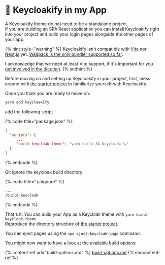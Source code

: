 # 🔩 Keycloakify in my App

A Keycloakify theme do not need to be a standalone project.\
If you are building an SPA React application  you can install Keycloakify right into your project and build your login pages alongside the other pages of your app.

{% hint style="warning" %}
Keycloakify isn't compatible with [Vite](https://vitejs.dev/) nor [Next.js](https://nextjs.org/) yet. [Webpack is the only bundler supported so far](readme-1.md#supported-meta-framworks). &#x20;

I acknowledge that we need at least Vite support, if it's important for you [get involved in the dicution](https://github.com/InseeFrLab/keycloakify/issues/271). &#x20;
{% endhint %}

Before moving on and setting up Keycloakify in your project, first, mess around with [the starter project](https://github.com/codegouvfr/keycloakify-starter) to familiarize yourself with Keycloakify.

Once you think you are ready to move on:

```bash
yarn add keycloakify
```

add the following script

{% code title="package.json" %}
```json
{
  "scripts": {
     ...
     "build-keycloak-theme": "yarn build && keycloakify"
  }
}
```
{% endcode %}

Git ignore the keycloak build directory:

{% code title=".gitignore" %}
```diff
...
/build_keycloak
```
{% endcode %}

That's it. You can build your App as a Keycloak theme with `yarn build-keycloak-theme`\
Reproduce the directory structure of [the starter project](https://github.com/codegouvfr/keycloakify-starter).

You can eject pages using the `npx eject-keycloak-page` command.&#x20;

You might now want to have a look at the available build options:

{% content-ref url="build-options.md" %}
[build-options.md](build-options.md)
{% endcontent-ref %}
